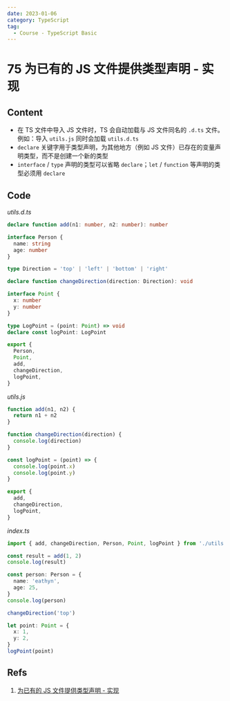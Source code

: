 ```yaml
---
date: 2023-01-06
category: TypeScript
tag:
  - Course - TypeScript Basic
---
```


# 75 为已有的 JS 文件提供类型声明 - 实现

## Content

- 在 TS 文件中导入 JS 文件时，TS 会自动加载与 JS 文件同名的 `.d.ts` 文件。例如：导入 `utils.js` 同时会加载 `utils.d.ts`
- `declare` 关键字用于类型声明，为其他地方（例如 JS 文件）已存在的变量声明类型，而不是创建一个新的类型
- `interface` / `type` 声明的类型可以省略 `declare`；`let` / `function` 等声明的类型必须用 `declare`

## Code

_utils.d.ts_

```ts
declare function add(n1: number, n2: number): number

interface Person {
  name: string
  age: number
}

type Direction = 'top' | 'left' | 'bottom' | 'right'

declare function changeDirection(direction: Direction): void

interface Point {
  x: number
  y: number
}

type LogPoint = (point: Point) => void
declare const logPoint: LogPoint

export {
  Person,
  Point,
  add,
  changeDirection,
  logPoint,
}
```

_utils.js_

```ts
function add(n1, n2) {
  return n1 + n2
}

function changeDirection(direction) {
  console.log(direction)
}

const logPoint = (point) => {
  console.log(point.x)
  console.log(point.y)
}

export {
  add,
  changeDirection,
  logPoint,
}
```

_index.ts_

```ts
import { add, changeDirection, Person, Point, logPoint } from './utils'

const result = add(1, 2)
console.log(result)

const person: Person = {
  name: 'eathyn',
  age: 25,
}
console.log(person)

changeDirection('top')

let point: Point = {
  x: 1,
  y: 2,
}
logPoint(point)
```

## Refs

1. [为已有的 JS 文件提供类型声明 - 实现](https://www.bilibili.com/video/BV14Z4y1u7pi?p=75&vd_source=9b4e3dff7609ad29f13d886e715862ba)
